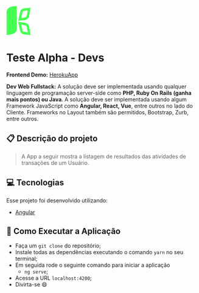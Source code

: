 ![Kamba](src/assets/images/app-logo.png)

# Teste Alpha - Devs 

**Frontend Demo:** [HerokuApp](http://kamba-test-angular.herokuapp.com/)

**Dev Web Fullstack:** A solução deve ser implementada usando qualquer linguagem de programação server-side como **PHP, Ruby On Rails (ganha mais pontos) ou Java**. A solução deve ser implementada usando algum Framework JavaScript como **Angular, React, Vue**, entre outros no lado do Cliente. Frameworks no Layout também são permitidos, Bootstrap, Zurb, entre outros.

## :clipboard: Descrição do projeto

> A App a seguir mostra a listagem de resultados das atividades de transações de um Usuário.


## :computer: Tecnologias

Esse projeto foi desenvolvido utilizando:
- [Angular](https://angular.io/)

## :rocket: Como Executar a Aplicação

- Faça um `git clone` do repositório;
- Instale todas as dependências executando o comando `yarn` no seu terminal;<br>
- Em seguida rode o seguinte comando para iniciar a aplicação
    - `ng serve`;
- Acesse a URL `localhost:4200`;
- Divirta-se :smile:

